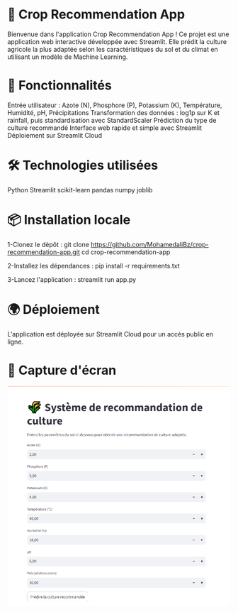  # 🌾 Crop Recommendation App
Bienvenue dans l'application Crop Recommendation App !
Ce projet est une application web interactive développée avec Streamlit.
Elle prédit la culture agricole la plus adaptée selon les caractéristiques du sol et du climat en utilisant un modèle de Machine Learning.

# 🚀 Fonctionnalités
Entrée utilisateur : Azote (N), Phosphore (P), Potassium (K), Température, Humidité, pH, Précipitations
Transformation des données : log1p sur K et rainfall, puis standardisation avec StandardScaler
Prédiction du type de culture recommandé
Interface web rapide et simple avec Streamlit
Déploiement sur Streamlit Cloud

# 🛠 Technologies utilisées
Python
Streamlit
scikit-learn
pandas
numpy
joblib

# 📦 Installation locale
1-Clonez le dépôt :
git clone https://github.com/MohamedaliBz/crop-recommendation-app.git
cd crop-recommendation-app

2-Installez les dépendances :
pip install -r requirements.txt

3-Lancez l'application :
streamlit run app.py

# 🌍 Déploiement
L'application est déployée sur Streamlit Cloud pour un accès public en ligne.

# 📸 Capture d'écran
![Capture d'écran de l'application](assets/screenshot.png)